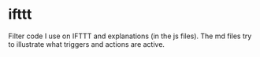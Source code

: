 # ifttt
Filter code I use on IFTTT and explanations (in the js files). The md files try to illustrate what triggers and actions are active.
